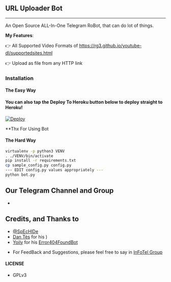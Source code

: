 ## URL Uploader Bot
---

An Open Source ALL-In-One Telegram RoBot, that can do lot of things.

**My Features**:

👉 All Supported Video Formats of https://rg3.github.io/youtube-dl/supportedsites.html

👉 Upload as file from any HTTP link

### Installation

#### The Easy Way

#### You can also tap the Deploy To Heroku button below to deploy straight to Heroku!

[![Deploy](https://www.herokucdn.com/deploy/button.svg)](https://heroku.com/deploy?template=https://github.com/TGExplore/TG-URL-Uploader/tree/master)

**Thx For Using Bot

#### The Hard Way

```sh
virtualenv -p python3 VENV
. ./VENV/bin/activate
pip install -r requirements.txt
cp sample_config.py config.py
--- EDIT config.py values appropriately ---
python bot.py
```
## Our Telegram Channel and Group

*

## Credits, and Thanks to

* [@SpEcHlDe](https://telegram.dog/)
* [Dan Tès](https://telegram.dog/) for his )
* [Yoily](https://telegram.dog) for his [Error404FoundBot](https://telegram.dog/Error404FoundBot)

- For FeedBack and Suggestions, please feel free to say in [InFoTel Group](https://telegram.dog/ErrorBinnersOfficial)

#### LICENSE
- GPLv3
